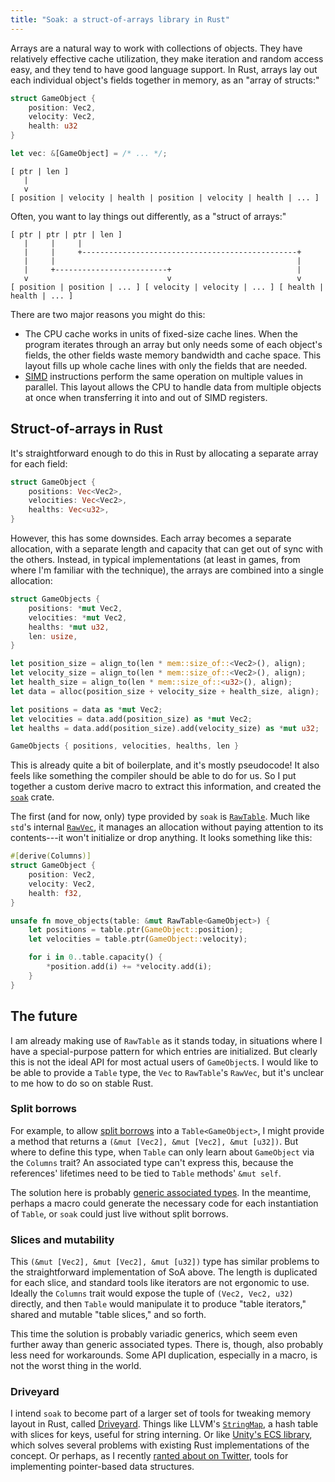 ```yaml
---
title: "Soak: a struct-of-arrays library in Rust"
---
```


Arrays are a natural way to work with collections of objects. They have relatively effective cache utilization, they make iteration and random access easy, and they tend to have good language support. In Rust, arrays lay out each individual object's fields together in memory, as an "array of structs:"

```rust
struct GameObject {
    position: Vec2,
    velocity: Vec2,
    health: u32
}

let vec: &[GameObject] = /* ... */;
```

```
[ ptr | len ]
   |
   v
[ position | velocity | health | position | velocity | health | ... ]
```

Often, you want to lay things out differently, as a "struct of arrays:"

```
[ ptr | ptr | ptr | len ]
   |     |     |
   |     |     +------------------------------------------------+
   |     |                                                      |
   |     +-------------------------+                            |
   v                               v                            v
[ position | position | ... ] [ velocity | velocity | ... ] [ health | health | ... ]
```

There are two major reasons you might do this:

* The CPU cache works in units of fixed-size cache lines. When the program iterates through an array but only needs some of each object's fields, the other fields waste memory bandwidth and cache space. This layout fills up whole cache lines with only the fields that are needed.
* [SIMD](https://en.wikipedia.org/wiki/SIMD) instructions perform the same operation on multiple values in parallel. This layout allows the CPU to handle data from multiple objects at once when transferring it into and out of SIMD registers.

## Struct-of-arrays in Rust

It's straightforward enough to do this in Rust by allocating a separate array for each field:

```rust
struct GameObject {
    positions: Vec<Vec2>,
    velocities: Vec<Vec2>,
    healths: Vec<u32>,
}
```

However, this has some downsides. Each array becomes a separate allocation, with a separate length and capacity that can get out of sync with the others. Instead, in typical implementations (at least in games, from where I'm familiar with the technique), the arrays are combined into a single allocation:

```rust
struct GameObjects {
    positions: *mut Vec2,
    velocities: *mut Vec2,
    healths: *mut u32,
    len: usize,
}

let position_size = align_to(len * mem::size_of::<Vec2>(), align);
let velocity_size = align_to(len * mem::size_of::<Vec2>(), align);
let health_size = align_to(len * mem::size_of::<u32>(), align);
let data = alloc(position_size + velocity_size + health_size, align);

let positions = data as *mut Vec2;
let velocities = data.add(position_size) as *mut Vec2;
let healths = data.add(position_size).add(velocity_size) as *mut u32;

GameObjects { positions, velocities, healths, len }
```

This is already quite a bit of boilerplate, and it's mostly pseudocode! It also feels like something the compiler should be able to do for us. So I put together a custom derive macro to extract this information, and created the [`soak`](https://crates.io/crates/soak) crate.

The first (and for now, only) type provided by `soak` is [`RawTable`](https://docs.rs/soak/0.1.0/soak/struct.RawTable.html). Much like `std`'s internal [`RawVec`](https://github.com/rust-lang/rust/blob/master/src/liballoc/raw_vec.rs), it manages an allocation without paying attention to its contents---it won't initialize or drop anything. It looks something like this:

```rust
#[derive(Columns)]
struct GameObject {
    position: Vec2,
    velocity: Vec2,
    health: f32,
}

unsafe fn move_objects(table: &mut RawTable<GameObject>) {
    let positions = table.ptr(GameObject::position);
    let velocities = table.ptr(GameObject::velocity);

    for i in 0..table.capacity() {
        *position.add(i) += *velocity.add(i);
    }
}
```

## The future

I am already making use of `RawTable` as it stands today, in situations where I have a special-purpose pattern for which entries are initialized. But clearly this is not the ideal API for most actual users of `GameObject`s. I would like to be able to provide a `Table` type, the `Vec` to `RawTable`'s `RawVec`, but it's unclear to me how to do so on stable Rust.

### Split borrows

For example, to allow [split borrows](https://doc.rust-lang.org/nomicon/borrow-splitting.html) into a `Table<GameObject>`, I might provide a method that returns a `(&mut [Vec2], &mut [Vec2], &mut [u32])`. But where to define this type, when `Table` can only learn about `GameObject` via the `Columns` trait? An associated type can't express this, because the references' lifetimes need to be tied to `Table` methods' `&mut self`.

The solution here is probably [generic associated types](https://github.com/rust-lang/rust/issues/44265). In the meantime, perhaps a macro could generate the necessary code for each instantiation of `Table`, or `soak` could just live without split borrows.

### Slices and mutability

This `(&mut [Vec2], &mut [Vec2], &mut [u32])` type has similar problems to the straightforward implementation of SoA above. The length is duplicated for each slice, and standard tools like iterators are not ergonomic to use. Ideally the `Columns` trait would expose the tuple of `(Vec2, Vec2, u32)` directly, and then `Table` would manipulate it to produce "table iterators," shared and mutable "table slices," and so forth.

This time the solution is probably variadic generics, which seem even further away than generic associated types. There is, though, also probably less need for workarounds. Some API duplication, especially in a macro, is not the worst thing in the world.

### Driveyard

I intend `soak` to become part of a larger set of tools for tweaking memory layout in Rust, called [Driveyard](https://github.com/driveyard/driveyard). Things like LLVM's [`StringMap`](https://github.com/llvm/llvm-project/blob/2946cd7/llvm/include/llvm/ADT/StringMap.h), a hash table with slices for keys, useful for string interning. Or like [Unity's ECS library](https://unity.com/unity/features/job-system-ECS), which solves several problems with existing Rust implementations of the concept. Or perhaps, as I recently [ranted about on Twitter](https://twitter.com/rpjohnst/status/1095765056308994048), tools for implementing pointer-based data structures.
